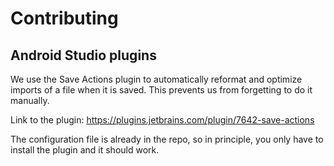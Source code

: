 # Contributing

## Android Studio plugins
We use the Save Actions plugin to automatically reformat and optimize imports of a file when it is saved.
This prevents us from forgetting to do it manually.

Link to the plugin: https://plugins.jetbrains.com/plugin/7642-save-actions

The configuration file is already in the repo, so in principle, you only have to install the plugin and
it should work.
